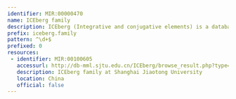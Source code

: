 ```yaml
---
identifier: MIR:00000470
name: ICEberg family
description: ICEberg (Integrative and conjugative elements) is a database of integrative and conjugative elements (ICEs) found in bacteria. ICEs are conjugative self-transmissible elements that can integrate into and excise from a host chromosome, and can carry likely virulence determinants, antibiotic-resistant factors and/or genes coding for other beneficial traits. It contains details of ICEs found in representatives bacterial species, and which are organised as families. This collection references ICE families.
prefix: iceberg.family
pattern: ^\d+$
prefixed: 0
resources:
 - identifier: MIR:00100605
   accessurl: http://db-mml.sjtu.edu.cn/ICEberg/browse_result.php?type=fam&fam_id=
   description: ICEberg family at Shanghai Jiaotong University
   location: China
   official: false
---
```

